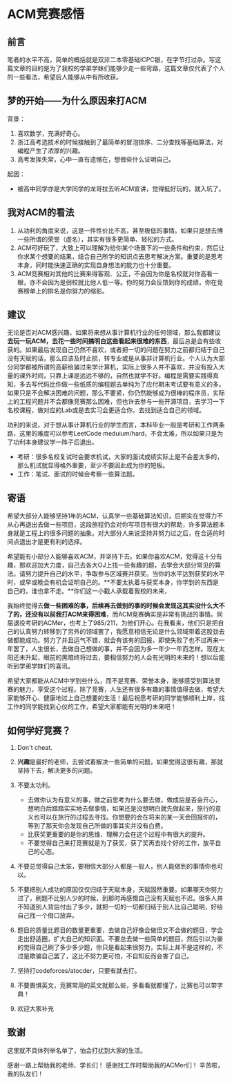 # ACM竞赛感悟

## 前言

笔者的水平不高，简单的概括就是双非二本零基础ICPC银，在字节打过杂。写这篇文章的目的是为了我校的学弟学妹们能够少走一些弯路，这篇文章仅代表了个人的一些看法，希望后人能够从中有所收获。


## 梦的开始——为什么原因来打ACM

背景：
1. 喜欢数学，充满好奇心。
2. 浙江高考选技术的时候接触到了最简单的冒泡排序、二分查找等基础算法，对编程产生了浓厚的兴趣。
3. 高考发挥失常，心中一直有遗憾在，想做些什么证明自己。

起因：
- 被高中同学亦是大学同学的龙哥拉去听ACM宣讲，觉得挺好玩的，就入坑了。

## 我对ACM的看法

1. 从功利的角度来说，这是一件性价比不高，甚至极低的事情。如果只是想去博一些所谓的荣誉（虚名），其实有很多更简单、轻松的方式。
2. ACM可好玩了，大致上可以理解为给你某个场景下的一些条件和约束，然后让你求某个想要的结果，结合自己所学的知识点去思考解决方案。重要的是思考本身，同时能快速正确的实现自身想法的能力也十分重要。
3. ACM竞赛相对其他的比赛来得客观、公正，不会因为你是名校就对你高看一眼，亦不会因为是弱校就比他人低一等。你的努力会反馈到你的成绩，你在竞赛榜单上的排名是你努力的缩影。

## 建议

无论是否对ACM感兴趣，如果将来想从事计算机行业的任何领域，那么我都建议**去玩一玩ACM，去花一些时间搞明白这些看起来很难的东西**，最后总是会有些收获的。如果最后发现自己仍然不喜欢，或者把一切的问题在努力之前都归结于自己没有天赋的话，那么应该及时止损，转专业或是从事非计算机行业。个人认为大部分同学都被所谓的高薪给骗过来学计算机，实际上很多人并不喜欢，并没有投入大量的课外时间，只靠上课是远远不够的，自然也就学不好。编程是需要实践得真知，多去写代码比你做一些纸质的编程题去单纯为了应付期末考试要有意义的多。如果只是不会解决困难的问题，那么不要紧，你仍然能够成为很棒的程序员，实际上的工程问题并不会都像竞赛那么困难，但也许去参与一些开源项目，去学习一下名校课程，做对应的Lab或是去实习会更适合你，去找到适合自己的领域。

功利的来说，对于想从事计算机行业的学生而言，本科毕业一般是考研和工作两条路，这里的难度可以参考LeetCode meduium/hard，不会太难，所以如果只是为了功利本身建议学一阵子后退出。

- 考研：很多名校复试时会要求机试，大家的面试成绩实际上是不会差太多的，那么机试就显得格外重要，至少不要因此成为你的短板。
- 工作：笔试、面试的时候会考察一些算法题。

## 寄语

希望大部分人能够坚持1年的ACM，认真学一些基础算法知识，后期实在觉得力不从心再退出去做一些项目，这段旅程仍会对你写项目有很大的帮助，许多算法题本身就是工程上的很多问题的抽象。对大部分人来说坚持并努力过之后，在合适的时间点退出才是更有利的选择。

希望能有小部分人能够喜欢ACM，并坚持下去。如果你喜欢ACM，觉得这十分有趣，那欢迎加大力度，自己去各大OJ上找一些有趣的题，去学会大部分常见的算法。请努力提升自己的水平，争取参与区域赛并获奖。当你的水平达到获奖的水平时，或早或晚会有机会证明自己的。**不要太执着与获奖本身，你学到的东西是自己的，谁也拿不走。**你们这一小戳人承载着我校的未来，

我始终觉得去**做一些困难的事，后续再去做别的事的时候会发现这其实没什么大不了的，还没有以前我打ACM来得困难**，而ACM竞赛确实是非常有挑战的事情。同届退役考研的ACMer，也考上了985/211，为他们开心。在我看来，他们只是把自己的认真努力转移到了另外的领域罢了，我愿意相信无论是什么领域带着这股劲去做都能成功。努力了并且运气不错，就会有该有的回报，即使失败了也不过再来一年罢了，人生很长，去做自己想做的事，并不会因为多一年少一年而怎样。现在太阳还未升起，眼前的黑暗终将过去，要相信努力的人会有光明的未来的！想以后能听到学弟学妹们的喜讯。

希望大家都能从ACM中学到些什么，而不是竞赛、荣誉本身，能够感受到算法竞赛的魅力，享受这个过程。除了竞赛，人生还有很多有趣的事情值得去做，希望大家能够开心、健康地过上自己想要的生活！最后祝愿考研的同学能够顺利上岸，找工作的同学能找到心仪的工作，希望大家都能有光明的未来吧！


## 如何学好竞赛？

1. Don't cheat.

1. **兴趣**是最好的老师，去尝试着解决一些简单的问题，如果觉得这很有趣，那就坚持下去，解决更多的问题。

1. 不要太功利。
   - 去做你认为有意义的事，做之前思考为什么要去做，做成后是否会开心，想明白后踏踏实实地去做事情，如果还是没想明白就先做起来，旅行的意义也可以在旅行的过程去寻找。你想要的会在将来的某一天会回报你的，等到了那天你会发现自己所做的事其实并没有白费。
   - 比获奖更重要的是你的思维、理解力会在这个过程中有很大的提升。
   - 不要觉得自己来打竞赛就是为了获奖，获了奖再去找个好的工作，放平自己的心态。

1. 不要总觉得自己太笨，要相信大部分人都是一般人，别人能做到的事情你也可以。

1. 不要把别人成功的原因仅仅归结于天赋本身，天赋固然重要。如果哪天你努力过了，刷题不比别人少的时候，到那时再感慨自己没有天赋也不迟。很多人并不知道别人背后付出了多少，就把一切的一切都归结于别人比自己聪明，好给自己找一个借口放弃。

1. 题目的质量比题目的数量更重要，去做自己好像会做但又不会做的题目，学会走出舒适圈，扩大自己的知识面。不要总去做一些简单的题目，然后引以为豪的觉得自己刷了多少多少题，你只是看起来很努力，实际上并不是这样的，不过是欺骗自己罢了，这比不努力更可怕，不自知反而会害了自己。

1. 坚持打codeforces/atocder，只要有就去打。

1. 不要畏惧英文，竞赛常用的英文就那么些，多看看就都懂了，比赛也可以带字典！

1. 欢迎大家补充

## 致谢

这里就不具体列举名单了，怕会打扰到大家的生活。

感谢一路上帮助我的老师、学长们！
感谢找工作时帮助我的ACMer们！
辛苦啦，我的队友们！